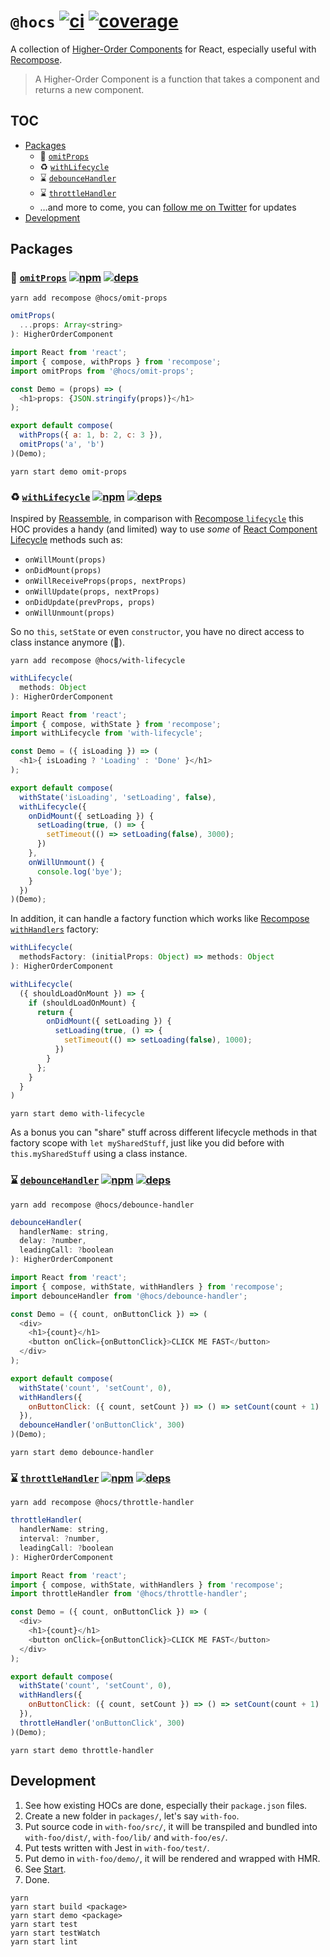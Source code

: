# `@hocs` [![ci](https://img.shields.io/travis/deepsweet/hocs/master.svg?style=flat-square)](https://travis-ci.org/deepsweet/hocs) [![coverage](https://img.shields.io/codecov/c/github/deepsweet/hocs/master.svg?style=flat-square)](https://codecov.io/github/deepsweet/hocs)

A collection of [Higher-Order Components](https://facebook.github.io/react/docs/higher-order-components.html) for React, especially useful with [Recompose](https://github.com/acdlite/recompose).

> A Higher-Order Component is a function that takes a component and returns a new component.

## TOC

* [Packages](#packages)
  * :non-potable_water: [`omitProps`](#non-potable_water-omitprops--)
  * :recycle: [`withLifecycle`](#recycle-withlifecycle--)
  * :hourglass: [`debounceHandler`](#hourglass-debouncehandler--)
  * :hourglass: [`throttleHandler`](#hourglass-throttlehandler--)
  * …and more to come, you can [follow me on Twitter](https://twitter.com/deepsweet) for updates
* [Development](#development)

## Packages

### :non-potable_water: [`omitProps`](packages/omit-props) [![npm](https://img.shields.io/npm/v/@hocs/omit-props.svg?style=flat-square)](https://www.npmjs.com/package/@hocs/omit-props) [![deps](https://david-dm.org/deepsweet/hocs.svg?path=packages/omit-props&style=flat-square)](https://david-dm.org/deepsweet/hocs?path=packages/omit-props)

```
yarn add recompose @hocs/omit-props
```

```js
omitProps(
  ...props: Array<string>
): HigherOrderComponent
```

```js
import React from 'react';
import { compose, withProps } from 'recompose';
import omitProps from '@hocs/omit-props';

const Demo = (props) => (
  <h1>props: {JSON.stringify(props)}</h1>
);

export default compose(
  withProps({ a: 1, b: 2, c: 3 }),
  omitProps('a', 'b')
)(Demo);
```

```
yarn start demo omit-props
```

### :recycle: [`withLifecycle`](packages/with-lifecycle) [![npm](https://img.shields.io/npm/v/@hocs/with-lifecycle.svg?style=flat-square)](https://www.npmjs.com/package/@hocs/with-lifecycle) [![deps](https://david-dm.org/deepsweet/hocs.svg?path=packages/with-lifecycle&style=flat-square)](https://david-dm.org/deepsweet/hocs?path=packages/with-lifecycle)

Inspired by [Reassemble](https://github.com/wikiwi/reassemble), in comparison with [Recompose `lifecycle`](https://github.com/acdlite/recompose/blob/master/docs/API.md#lifecycle) this HOC provides a handy (and limited) way to use _some_ of [React Component Lifecycle](https://facebook.github.io/react/docs/react-component.html) methods such as:

* `onWillMount(props)`
* `onDidMount(props)`
* `onWillReceiveProps(props, nextProps)`
* `onWillUpdate(props, nextProps)`
* `onDidUpdate(prevProps, props)`
* `onWillUnmount(props)`

So no `this`, `setState` or even `constructor`, you have no direct access to class instance anymore (:tada:).

```
yarn add recompose @hocs/with-lifecycle
```

```js
withLifecycle(
  methods: Object
): HigherOrderComponent
```

```js
import React from 'react';
import { compose, withState } from 'recompose';
import withLifecycle from 'with-lifecycle';

const Demo = ({ isLoading }) => (
  <h1>{ isLoading ? 'Loading' : 'Done' }</h1>
);

export default compose(
  withState('isLoading', 'setLoading', false),
  withLifecycle({
    onDidMount({ setLoading }) {
      setLoading(true, () => {
        setTimeout(() => setLoading(false), 3000);
      })
    },
    onWillUnmount() {
      console.log('bye');
    }
  })
)(Demo);
```

In addition, it can handle a factory function which works like [Recompose `withHandlers`](https://github.com/acdlite/recompose/blob/master/docs/API.md#withhandlers) factory:

```js
withLifecycle(
  methodsFactory: (initialProps: Object) => methods: Object
): HigherOrderComponent
```

```js
withLifecycle(
  ({ shouldLoadOnMount }) => {
    if (shouldLoadOnMount) {
      return {
        onDidMount({ setLoading }) {
          setLoading(true, () => {
            setTimeout(() => setLoading(false), 1000);
          })
        }
      };
    }
  }
)
```

```
yarn start demo with-lifecycle
```

As a bonus you can "share" stuff across different lifecycle methods in that factory scope with `let mySharedStuff`, just like you did before with `this.mySharedStuff` using a class instance.

### :hourglass: [`debounceHandler`](packages/debounce-handler) [![npm](https://img.shields.io/npm/v/@hocs/debounce-handler.svg?style=flat-square)](https://www.npmjs.com/package/@hocs/debounce-handler) [![deps](https://david-dm.org/deepsweet/hocs.svg?path=packages/debounce-handler&style=flat-square)](https://david-dm.org/deepsweet/hocs?path=packages/debounce-handler)

```
yarn add recompose @hocs/debounce-handler
```

```js
debounceHandler(
  handlerName: string,
  delay: ?number,
  leadingCall: ?boolean
): HigherOrderComponent
```

```js
import React from 'react';
import { compose, withState, withHandlers } from 'recompose';
import debounceHandler from '@hocs/debounce-handler';

const Demo = ({ count, onButtonClick }) => (
  <div>
    <h1>{count}</h1>
    <button onClick={onButtonClick}>CLICK ME FAST</button>
  </div>
);

export default compose(
  withState('count', 'setCount', 0),
  withHandlers({
    onButtonClick: ({ count, setCount }) => () => setCount(count + 1)
  }),
  debounceHandler('onButtonClick', 300)
)(Demo);
```

```
yarn start demo debounce-handler
```

### :hourglass: [`throttleHandler`](packages/throttle-handler) [![npm](https://img.shields.io/npm/v/@hocs/throttle-handler.svg?style=flat-square)](https://www.npmjs.com/package/@hocs/throttle-handler) [![deps](https://david-dm.org/deepsweet/hocs.svg?path=packages/throttle-handler&style=flat-square)](https://david-dm.org/deepsweet/hocs?path=packages/throttle-handler)

```
yarn add recompose @hocs/throttle-handler
```

```js
throttleHandler(
  handlerName: string,
  interval: ?number,
  leadingCall: ?boolean
): HigherOrderComponent
```

```js
import React from 'react';
import { compose, withState, withHandlers } from 'recompose';
import throttleHandler from '@hocs/throttle-handler';

const Demo = ({ count, onButtonClick }) => (
  <div>
    <h1>{count}</h1>
    <button onClick={onButtonClick}>CLICK ME FAST</button>
  </div>
);

export default compose(
  withState('count', 'setCount', 0),
  withHandlers({
    onButtonClick: ({ count, setCount }) => () => setCount(count + 1)
  }),
  throttleHandler('onButtonClick', 300)
)(Demo);
```

```
yarn start demo throttle-handler
```

## Development

1. See how existing HOCs are done, especially their `package.json` files.
2. Create a new folder in `packages/`, let's say `with-foo`.
3. Put source code in `with-foo/src/`, it will be transpiled and bundled into `with-foo/dist/`, `with-foo/lib/` and `with-foo/es/`.
4. Put tests written with Jest in `with-foo/test/`.
5. Put demo in `with-foo/demo/`, it will be rendered and wrapped with HMR.
6. See [Start](https://github.com/start-runner/start).
6. Done.

```
yarn
yarn start build <package>
yarn start demo <package>
yarn start test
yarn start testWatch
yarn start lint
```

